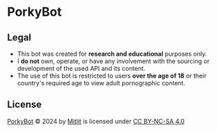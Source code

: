 # PorkyBot

## Legal
- This bot was created for **research and educational** purposes only.
- I **do not** own, operate, or have any involvement with the sourcing or development of the used API and its content.
- The use of this bot is restricted to users **over the age of 18** or their country's required age to view adult pornographic content.

## License
[PorkyBot](https://github.com/ItsMitlit/PorkyBot) © 2024 by [Mitlit](https://github.com/ItsMitlit) is licensed under [CC BY-NC-SA 4.0](https://creativecommons.org/licenses/by-nc-sa/4.0/)
